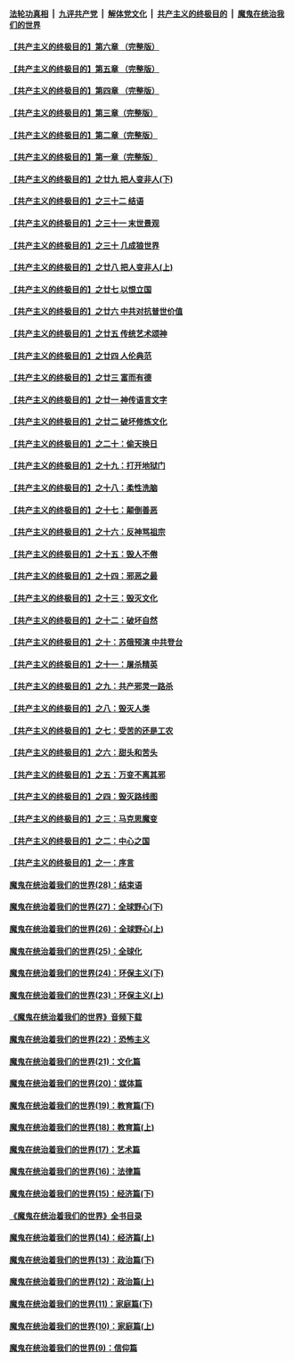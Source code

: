 ####  [法轮功真相](../../../../basic/blob/master/README.md?t=04191001) &nbsp;|&nbsp; [九评共产党](../../../../9ping.md/blob/master/README.md?t=04191001) &nbsp;|&nbsp; [解体党文化](../../../../jtdwh.md/blob/master/README.md?t=04191001)  &nbsp;|&nbsp; [共产主义的终极目的](../../../../gczydzjmd.md/blob/master/README.md?t=04191001) &nbsp;|&nbsp; [魔鬼在统治我们的世界](../../../../mgztzwmdsj.md/blob/master/README.md?t=04191001) 

#### [【共产主义的终极目的】第六章 （完整版）](../pages/nsc422/n11428913.md?t=04191001) 

#### [【共产主义的终极目的】第五章 （完整版）](../pages/nsc422/n11428912.md?t=04191001) 

#### [【共产主义的终极目的】第四章 （完整版）](../pages/nsc422/n11428907.md?t=04191001) 

#### [【共产主义的终极目的】第三章（完整版）](../pages/nsc422/n11428848.md?t=04191001) 

#### [【共产主义的终极目的】第二章（完整版）](../pages/nsc422/n11428831.md?t=04191001) 

#### [【共产主义的终极目的】第一章（完整版）](../pages/nsc422/n11417651.md?t=04191001) 

#### [【共产主义的终极目的】之廿九 把人变非人(下)](../pages/nsc422/n11344140.md?t=04191001) 

#### [【共产主义的终极目的】之三十二 结语](../pages/nsc422/n11360535.md?t=04191001) 

#### [【共产主义的终极目的】之三十一 末世景观](../pages/nsc422/n11351129.md?t=04191001) 

#### [【共产主义的终极目的】之三十 几成狼世界](../pages/nsc422/n11348280.md?t=04191001) 

#### [【共产主义的终极目的】之廿八 把人变非人(上)](../pages/nsc422/n11340492.md?t=04191001) 

#### [【共产主义的终极目的】之廿七 以恨立国](../pages/nsc422/n11336944.md?t=04191001) 

#### [【共产主义的终极目的】之廿六 中共对抗普世价值](../pages/nsc422/n11324785.md?t=04191001) 

#### [【共产主义的终极目的】之廿五 传统艺术颂神](../pages/nsc422/n11296396.md?t=04191001) 

#### [【共产主义的终极目的】之廿四 人伦典范](../pages/nsc422/n11296397.md?t=04191001) 

#### [【共产主义的终极目的】之廿三 富而有德](../pages/nsc422/n11283598.md?t=04191001) 

#### [【共产主义的终极目的】之廿一 神传语言文字](../pages/nsc422/n11263265.md?t=04191001) 

#### [【共产主义的终极目的】之廿二 破坏修炼文化](../pages/nsc422/n11245728.md?t=04191001) 

#### [【共产主义的终极目的】之二十：偷天换日](../pages/nsc422/n11238846.md?t=04191001) 

#### [【共产主义的终极目的】之十九：打开地狱门](../pages/nsc422/n11206376.md?t=04191001) 

#### [【共产主义的终极目的】之十八：柔性洗脑](../pages/nsc422/n11199994.md?t=04191001) 

#### [【共产主义的终极目的】之十七：颠倒善恶](../pages/nsc422/n11179782.md?t=04191001) 

#### [【共产主义的终极目的】之十六：反神骂祖宗](../pages/nsc422/n11166798.md?t=04191001) 

#### [【共产主义的终极目的】之十五：毁人不倦](../pages/nsc422/n11166792.md?t=04191001) 

#### [【共产主义的终极目的】之十四：邪恶之最](../pages/nsc422/n11150249.md?t=04191001) 

#### [【共产主义的终极目的】之十三：毁灭文化](../pages/nsc422/n11135227.md?t=04191001) 

#### [【共产主义的终极目的】之十二：破坏自然](../pages/nsc422/n11135214.md?t=04191001) 

#### [【共产主义的终极目的】之十：苏俄预演 中共登台](../pages/nsc422/n11118424.md?t=04191001) 

#### [【共产主义的终极目的】之十一：屠杀精英](../pages/nsc422/n11118442.md?t=04191001) 

#### [【共产主义的终极目的】之九：共产邪灵一路杀](../pages/nsc422/n11114139.md?t=04191001) 

#### [【共产主义的终极目的】之八：毁灭人类](../pages/nsc422/n11108503.md?t=04191001) 

#### [【共产主义的终极目的】之七：受苦的还是工农](../pages/nsc422/n11101809.md?t=04191001) 

#### [【共产主义的终极目的】之六：甜头和苦头](../pages/nsc422/n11096971.md?t=04191001) 

#### [【共产主义的终极目的】之五：万变不离其邪](../pages/nsc422/n11091285.md?t=04191001) 

#### [【共产主义的终极目的】之四：毁灭路线图](../pages/nsc422/n11086284.md?t=04191001) 

#### [【共产主义的终极目的】之三：马克思魔变](../pages/nsc422/n11061941.md?t=04191001) 

#### [【共产主义的终极目的】之二：中心之国](../pages/nsc422/n11047728.md?t=04191001) 

#### [【共产主义的终极目的】之一：序言](../pages/nsc422/n11086077.md?t=04191001) 

#### [魔鬼在统治着我们的世界(28)：结束语](../pages/nsc422/n10936246.md?t=04191001) 

#### [魔鬼在统治着我们的世界(27)：全球野心(下)](../pages/nsc422/n10928319.md?t=04191001) 

#### [魔鬼在统治着我们的世界(26)：全球野心(上)](../pages/nsc422/n10900318.md?t=04191001) 

#### [魔鬼在统治着我们的世界(25)：全球化](../pages/nsc422/n10788205.md?t=04191001) 

#### [魔鬼在统治着我们的世界(24)：环保主义(下)](../pages/nsc422/n10695307.md?t=04191001) 

#### [魔鬼在统治着我们的世界(23)：环保主义(上)](../pages/nsc422/n10688613.md?t=04191001) 

#### [《魔鬼在统治着我们的世界》音频下载](../pages/nsc422/n10635553.md?t=04191001) 

#### [魔鬼在统治着我们的世界(22)：恐怖主义](../pages/nsc422/n10614727.md?t=04191001) 

#### [魔鬼在统治着我们的世界(21)：文化篇](../pages/nsc422/n10597706.md?t=04191001) 

#### [魔鬼在统治着我们的世界(20)：媒体篇](../pages/nsc422/n10586579.md?t=04191001) 

#### [魔鬼在统治着我们的世界(19)：教育篇(下)](../pages/nsc422/n10564808.md?t=04191001) 

#### [魔鬼在统治着我们的世界(18)：教育篇(上)](../pages/nsc422/n10526970.md?t=04191001) 

#### [魔鬼在统治着我们的世界(17)：艺术篇](../pages/nsc422/n10499093.md?t=04191001) 

#### [魔鬼在统治着我们的世界(16)：法律篇](../pages/nsc422/n10485969.md?t=04191001) 

#### [魔鬼在统治着我们的世界(15)：经济篇(下)](../pages/nsc422/n10469975.md?t=04191001) 

#### [《魔鬼在统治着我们的世界》全书目录](../pages/nsc422/n10464261.md?t=04191001) 

#### [魔鬼在统治着我们的世界(14)：经济篇(上)](../pages/nsc422/n10457370.md?t=04191001) 

#### [魔鬼在统治着我们的世界(13)：政治篇(下)](../pages/nsc422/n10448270.md?t=04191001) 

#### [魔鬼在统治着我们的世界(12)：政治篇(上)](../pages/nsc422/n10444576.md?t=04191001) 

#### [魔鬼在统治着我们的世界(11)：家庭篇(下)](../pages/nsc422/n10440961.md?t=04191001) 

#### [魔鬼在统治着我们的世界(10)：家庭篇(上)](../pages/nsc422/n10435448.md?t=04191001) 

#### [魔鬼在统治着我们的世界(9)：信仰篇](../pages/nsc422/n10432159.md?t=04191001) 

